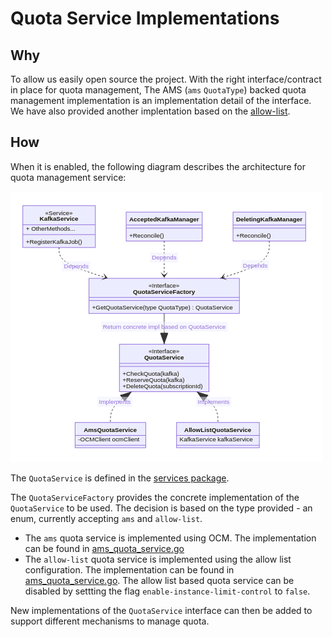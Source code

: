 # Quota Service Implementations

## Why

To allow us easily open source the project. With the right interface/contract in place for quota management, 
The AMS (`ams` `QuotaType`) backed quota management implementation is an implementation detail of the interface. 
We have also provided another implentation based on the [allow-list](../../config/allow-list-configuration.yaml).  

## How

When it is enabled, the following diagram describes the architecture for quota management service:

![Quota Service Interface](../images/quoata-service.png)

The `QuotaService` is defined in the [services package](../../pkg/services/quota.go). 

The `QuotaServiceFactory` provides the concrete implementation of the `QuotaService` to be used. 
The decision is based on the type provided - an enum, currently accepting `ams` and `allow-list`.
- The `ams` quota service is implemented using OCM. The implementation can be found in [ams_quota_service.go](../../pkg/quota/ams_quota_service.go)
- The `allow-list` quota service is implemented using the allow list configuration. The implementation can be found in [ams_quota_service.go](../../pkg/quota/allow_list_quota_service.go). The allow list based quota service can be disabled by settting the flag `enable-instance-limit-control` to `false`.


New implementations of the `QuotaService` interface can then be added to support different mechanisms to manage quota.
